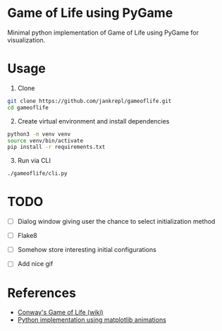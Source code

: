 # Game of Life using PyGame
Minimal python implementation of Game of Life using PyGame for visualization.

# Usage
1. Clone
```sh
git clone https://github.com/jankrepl/gameoflife.git
cd gameoflife
```

2. Create virtual environment and install dependencies
```sh
python3 -m venv venv
source venv/bin/activate
pip install -r requirements.txt
```

3. Run via CLI
```sh
./gameoflife/cli.py
```

# TODO
- [ ] Dialog window giving user the chance to select initialization method
- [ ] Flake8
- [ ] Somehow store interesting initial configurations
- [ ] Add nice gif


# References
* [Conway's Game of Life (wiki)](https://en.wikipedia.org/wiki/Conway%27s_Game_of_Life)
* [Python implementation using matplotlib animations](https://github.com/scienceetonnante/GameOfLife)
